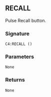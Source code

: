 ## RECALL

Pulse Recall button.


### Signature

`C4:RECALL ()`


### Parameters

`None`


### Returns

`None`
